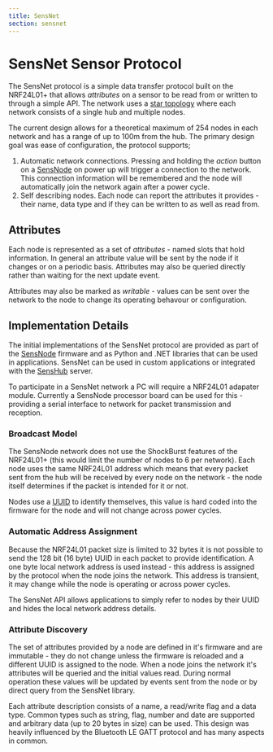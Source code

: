 ```yaml
---
title: SensNet
section: sensnet
---
```

# SensNet Sensor Protocol

The SensNet protocol is a simple data transfer protocol built on the NRF24L01+ that allows *attributes* on a sensor
to be read from or written to through a simple API. The network uses a [star topology](https://en.wikipedia.org/wiki/Star_network)
where each network consists of a single hub and multiple nodes.

The current design allows for a theoretical maximum of 254 nodes in each network and has a range of up to 100m from
the hub. The primary design goal was ease of configuration, the protocol supports;

1. Automatic network connections. Pressing and holding the *action* button on a [SensNode](/pages/sensnode/index.html) on power up will trigger a connection to the network. This connection information will be remembered and the node will automatically join the network again after a power cycle.
2. Self describing nodes. Each node can report the attributes it provides - their name, data type and if they can be written to as well as read from.

## Attributes

Each node is represented as a set of *attributes* - named slots that hold information. In general an attribute value
will be sent by the node if it changes or on a periodic basis. Attributes may also be queried directly rather than waiting
for the next update event.

Attributes may also be marked as *writable* - values can be sent over the network to the node to change its operating
behavour or configuration.

## Implementation Details

The initial implementations of the SensNet protocol are provided as part of the [SensNode](/pages/sensnode/index.html)
firmware and as Python and .NET libraries that can be used in applications. SensNet can be used in custom applications
or integrated with the [SensHub](/pages/senshub/index.html) server.

To participate in a SensNet network a PC will require a NRF24L01 adapater module. Currently a SensNode processor board
can be used for this - providing a serial interface to network for packet transmission and reception.

### Broadcast Model

The SensNode network does not use the ShockBurst features of the NRF24L01+ (this would limit the number of nodes to 6
per network). Each node uses the same NRF24L01 address which means that every packet sent from the hub will be received
by every node on the network - the node itself determines if the packet is intended for it or not.

Nodes use a [UUID](https://en.wikipedia.org/wiki/Universally_unique_identifier) to identify themselves, this value is
hard coded into the firmware for the node and will not change across power cycles.

### Automatic Address Assignment

Because the NRF24L01 packet size is limited to 32 bytes it is not possible to send the 128 bit (16 byte) UUID in each
packet to provide identification. A one byte local network address is used instead - this address is assigned by the
protocol when the node joins the network. This address is transient, it may change while the node is operating or
across power cycles.

The SensNet API allows applications to simply refer to nodes by their UUID and hides the local network address details.

### Attribute Discovery

The set of attributes provided by a node are defined in it's firmware and are immutable - they do not change unless the
firmware is reloaded and a different UUID is assigned to the node. When a node joins the network it's attributes will
be queried and the initial values read. During normal operation these values will be updated by events sent from the
node or by direct query from the SensNet library.

Each attribute description consists of a name, a read/write flag and a data type. Common types such as string, flag,
number and date are supported and arbitrary data (up to 20 bytes in size) can be used. This design was heavily influenced
by the Bluetooth LE GATT protocol and has many aspects in common.
